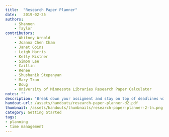 ```yaml
---
title:  "Research Paper Planner"
date:   2019-02-25
authors:
    - Shannon
    - Taylor
contributors:
    - Whitney Arnold
    - Joanna Chen Cham
    - Janet Goins
    - Leigh Harris
    - Kelly Kistner
    - Simon Lee
    - Caitlin
    - Renee
    - Shushanik Stepanyan
    - Mary Tran
    - Doug
    - University of Minnesota Libraries Research Paper Calculator
notes: ""
description: "Break down your assigment and stay on top of deadlines with this useful planner!"
handout-url: /assets/handouts/research-paper-planner-d2.pdf
thumbnail: /assets/handouts/thumbnails/research-paper-planner-2-tn.png
category: Getting Started
tags:
- planning
- time management
---
```


